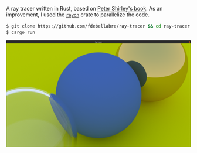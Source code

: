 A ray tracer written in Rust, based on [Peter Shirley's book](https://raytracing.github.io/books/RayTracingInOneWeekend.html). As an improvement, I used the [`rayon`](https://crates.io/crates/rayon) crate to parallelize the code.

```bash
$ git clone https://github.com/fdebellabre/ray-tracer && cd ray-tracer
$ cargo run
```

![output](output.png)